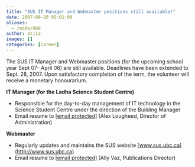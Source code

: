 ```yaml
---
title: "SUS IT Manager and Webmaster positions still available!"
date: 2007-09-20 05:01:00
aliases:
  - /node/988
author: atjia
images: []
categories: [Career]
---
```


The SUS IT Manager and Webmaster positions (for the upcoming school year Sept 07- April 08) are still available. Deadlines have been extended to Sept. 28, 2007. Upon satisfactory completion of the term, the volunteer will receive a monetary honourarium.

**IT Manager (for the Ladha Science Student Centre)**

- Responsible for the day-to-day management of IT technology in the Science Student Centre under the direction of the Building Manager
- Email resume to [\[email protected\]](/cdn-cgi/l/email-protection#ec8d88818582859f989e8d98858382c29f999fac8b818d8580c28f8381) (Alex Lougheed, Director of Administration)

**Webmaster**

- Regularly updates and maintains the SUS website [www.sus.ubc.ca](http://www.sus.ubc.ca)
- Email resume to [\[email protected\]](/cdn-cgi/l/email-protection#631316010f0a0002170a0c0d104d10161023040e020a0f4d000c0e) (Ally Vaz, Publications Director)

